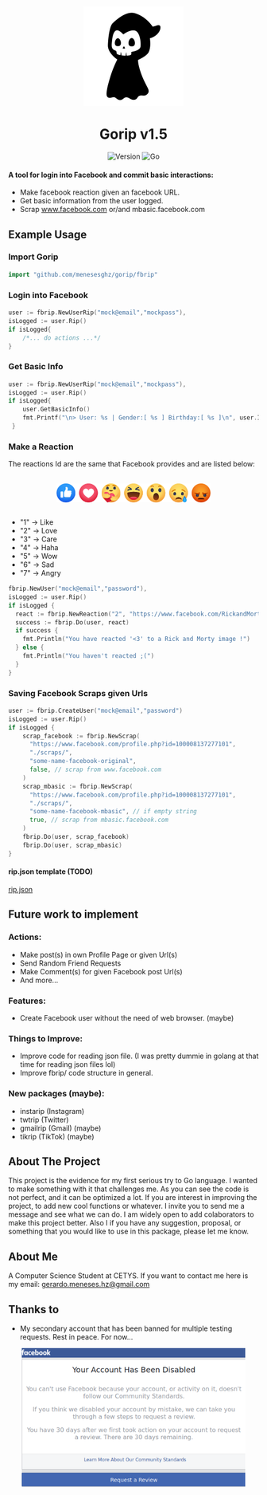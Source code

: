 
<div align="center" width="100%">
  <img src="./assets/reaper.png" align="center" width="auto" height="auto">
   <h1 align="center">Gorip v1.5</h1>
</div>
<p align="center">
	<a><img src="https://img.shields.io/badge/Version-1.5-green.svg" alt="Version"></a>
	<a><img src="https://img.shields.io/badge/Made%20with-Go-blue.svg" alt="Go"></a>
</p>

#### A tool for login into Facebook and commit basic interactions:
 - Make facebook reaction given an facebook URL.
 - Get basic information from the user logged.
 - Scrap www.facebook.com or/and mbasic.facebook.com

## Example Usage
### Import Gorip
```go
import "github.com/menesesghz/gorip/fbrip"
```
### Login into Facebook
```go
user := fbrip.NewUserRip("mock@email","mockpass"),
isLogged := user.Rip()
if isLogged{
    /*... do actions ...*/
}
```
### Get Basic Info
```go
user := fbrip.NewUserRip("mock@email","mockpass"),
isLogged := user.Rip()
if isLogged{
    user.GetBasicInfo()
    fmt.Printf("\n> User: %s | Gender:[ %s ] Birthday:[ %s ]\n", user.Info.Name, user.Info.Gender, user.Info.Birthday)
 }
```
### Make a Reaction
The reactions Id are the same that Facebook provides and are listed below:

<br>
<div align="center" width="100%">
  <img src="./assets/reactions.png" align="center" width="310px" height="auto">
</div>
<br>

- "1" -> Like
- "2" -> Love
- "3" -> Care
- "4" -> Haha
- "5" -> Wow
- "6" -> Sad 
- "7" -> Angry

```go
fbrip.NewUser("mock@email","password"),
isLogged := user.Rip()
if isLogged {
  react := fbrip.NewReaction("2", "https://www.facebook.com/RickandMorty/photos/pcb.5282285888534857/5282285578534888/")
  success := fbrip.Do(user, react)
  if success {
    fmt.Println("You have reacted '<3' to a Rick and Morty image !")
  } else {
    fmt.Println("You haven't reacted ;(")
  }
}

```
### Saving Facebook Scraps given Urls
```go
user := fbrip.CreateUser("mock@email","password")
isLogged := user.Rip()
if isLogged {
    scrap_facebook := fbrip.NewScrap(
      "https://www.facebook.com/profile.php?id=100008137277101",
      "./scraps/",
      "some-name-facebook-original",
      false, // scrap from www.facebook.com
    )
    scrap_mbasic := fbrip.NewScrap(
      "https://www.facebook.com/profile.php?id=100008137277101",
      "./scraps/",
      "some-name-facebook-mbasic", // if empty string 
      true, // scrap from mbasic.facebook.com
    )
    fbrip.Do(user, scrap_facebook)
    fbrip.Do(user, scrap_mbasic)
}
```
#### rip.json template (TODO)
<a href="https://github.com/MenesesGHZ/gorip/blob/main/rip.json">rip.json</a>

## Future work to implement
### Actions:
- Make post(s) in own Profile Page or given Url(s) 
- Send Random Friend Requests
- Make Comment(s) for given Facebook post Url(s)
- And more...
### Features:
- Create Facebook user without the need of web browser. (maybe)
### Things to Improve:
- Improve code for reading json file. (I was pretty dummie in golang at that time for reading json files lol)
- Improve fbrip/ code structure in general.
### New packages (maybe):
- instarip (Instagram)
- twtrip (Twitter)
- gmailrip (Gmail) (maybe)
- tikrip (TikTok) (maybe)


## About The Project
This project is the evidence for my first serious try to Go language. I wanted to make something with it that challenges me. As you can see the code is not perfect, and it can be optimized a lot. If you are interest in improving the project, to add new cool functions or whatever. I invite you to send me a message and see what we can do. I am widely open to add colaborators to make this project better. Also I if you have any suggestion, proposal, or something that you would like to use in this package, please let me know.

## About Me
A Computer Science Student at CETYS.
If you want to contact me here is my email: <a href="mail:gerardo.meneses.hz@gmail.com">gerardo.meneses.hz@gmail.com</a>


## Thanks to
- My secondary account that has been banned for multiple testing requests. Rest in peace. For now...

<div align="center" width="100%">
  <img src="./assets/result.png" align="center" width="450px" height="auto">
</div>
